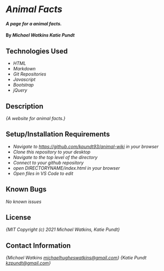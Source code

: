 # _Animal Facts_

#### _A page for a animal facts._

#### By _**Michael Watkins**_  _**Katie Pundt**_

## Technologies Used

* _HTML_
* _Markdown_
* _Git Repositories_
* _Javascript_
* _Bootstrap_
* _jQuery_

## Description

_{A website for animal facts.}_

## Setup/Installation Requirements

* _Navigate to https://github.com/kpundt93/animal-wiki in your browser_
* _Clone this repository to your desktop_
* _Navigate to the top level of the directory_
* _Connect to your github repository_
* _open DIRECTORYNAME/index.html in your browser_
* _Open files in VS Code to edit_

## Known Bugs

_No known issues_

## License

_{MIT Copyright (c) 2021 Michael Watkins, Katie Pundt}_

## Contact Information

_{Michael Watkins michaelhugheswatkins@gmail.com}_
_{Katie Pundt kzpundt@gmail.com}_